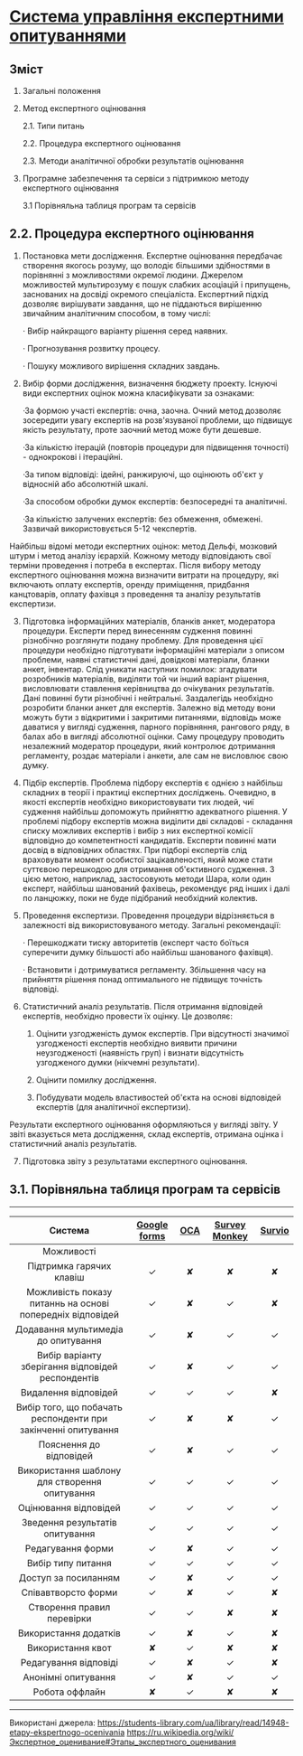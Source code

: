 # [Система управління експертними опитуваннями](https://github.com/MkZb/ODB)  
## Зміст

1. Загальні положення
2. Метод експертного оцінювання

	2.1. Типи питань
  
  	2.2. Процедура експертного оцінювання

	2.3. Методи аналітичної обробки результатів оцінювання

3. Програмне забезпечення та сервіси з підтримкою методу експертного оцінювання

	3.1 Порівняльна таблиця програм та сервісів


## 2.2. Процедура експертного оцінювання
1. Постановка мети дослідження.
 Експертне оцінювання передбачає створення якогось розуму, що володіє більшими здібностями в порівнянні з можливостями окремої людини. Джерелом можливостей мультирозуму є пошук слабких асоціацій і припущень, заснованих на досвіді окремого спеціаліста. Експертний підхід дозволяє вирішувати завдання, що не піддаються вирішенню звичайним аналітичним способом, в тому числі: 

	· Вибір найкращого варіанту рішення серед наявних. 

	· Прогнозування розвитку процесу. 

	· Пошуку можливого вирішення складних завдань. 

2. Вибір форми дослідження, визначення бюджету проекту.
 Існуючі види експертних оцінок можна класифікувати за ознаками: 
 
	·За формою участі експертів: очна, заочна. Очний метод дозволяє зосередити увагу експертів на розв'язуваної проблеми, що підвищує якість результату, проте заочний метод може бути дешевше. 

	·За кількістю ітерацій (повторів процедури для підвищення точності) - однокрокові і ітераційні. 

	·За типом відповіді: ідейні, ранжируючі, що оцінюють об'єкт у відносній або абсолютній шкалі. 
	
	·За способом обробки думок експертів: безпосередні та аналітичні. 

	·За кількістю залучених експертів: без обмеження, обмежені. Зазвичай використовується 5-12 чекспертів. 

Найбільш відомі методи експертних оцінок: метод Дельфі, мозковий штурм і метод аналізу ієрархій. Кожному методу відповідають свої терміни проведення і потреба в експертах. Після вибору методу експертного оцінювання можна визначити витрати на процедуру, які включають оплату експертів, оренду приміщення, придбання канцтоварів, оплату фахівця з проведення та аналізу результатів експертизи. 

3. Підготовка інформаційних матеріалів, бланків анкет, модератора процедури.
 Експерти перед винесенням судження повинні різнобічно розглянути подану проблему. Для проведення цієї процедури необхідно підготувати інформаційні матеріали з описом проблеми, наявні статистичні дані, довідкові матеріали, бланки анкет, інвентар. Слід уникати наступних помилок: згадувати розробників матеріалів, виділяти той чи інший варіант рішення, висловлювати ставлення керівництва до очікуваних результатів. Дані повинні бути різнобічні і нейтральні. Заздалегідь необхідно розробити бланки анкет для експертів. Залежно від методу вони можуть бути з відкритими і закритими питаннями, відповідь може даватися у вигляді судження, парного порівняння, рангового ряду, в балах або в вигляді абсолютної оцінки. Саму процедуру проводить незалежний модератор процедури, який контролює дотримання регламенту, роздає матеріали і анкети, але сам не висловлює свою думку. 
 
4. Підбір експертів.
 Проблема підбору експертів є однією з найбільш складних в теорії і практиці експертних досліджень. Очевидно, в якості експертів необхідно використовувати тих людей, чиї судження найбільш допоможуть прийняттю адекватного рішення. У проблемі підбору експертів можна виділити дві складові - складання списку можливих експертів і вибір з них експертної комісії відповідно до компетентності кандидатів. Експерти повинні мати досвід в відповідних областях. При підборі експертів слід враховувати момент особистої зацікавленості, який може стати суттєвою перешкодою для отримання об'єктивного судження. З цією метою, наприклад, застосовують методи Шара, коли один експерт, найбільш шанований фахівець, рекомендує ряд інших і далі по ланцюжку, поки не буде підібраний необхідний колектив. 
 
5. Проведення експертизи.
 Проведення процедури відрізняється в залежності від використовуваного методу. Загальні рекомендації: 
 
	· Перешкоджати тиску авторитетів (експерт часто боїться суперечити думку більшості або найбільш шанованого фахівця). 

	· Встановити і дотримуватися регламенту. Збільшення часу на прийняття рішення понад оптимального не підвищує точність відповіді. 

6. Статистичний аналіз результатів.
 Після отримання відповідей експертів, необхідно провести їх оцінку. Це дозволяє: 
 
	1) Оцінити узгодженість думок експертів. При відсутності значимої узгодженості експертів необхідно виявити причини неузгодженості (наявність груп) і визнати відсутність узгодженого думки (нікчемні результати). 

	2) Оцінити помилку дослідження. 

	3) Побудувати модель властивостей об'єкта на основі відповідей експертів (для аналітичної експертизи). 

Результати експертного оцінювання оформляються у вигляді звіту. У звіті вказується мета дослідження, склад експертів, отримана оцінка і статистичний аналіз результатів. 

7. Підготовка звіту з результатами експертного оцінювання.

## 3.1. Порівняльна таблиця програм та сервісів
***
|  Система | **[Google forms](https://www.google.com/intl/ru_ua/forms/about/)** | **[ОСА](https://www.oca.com.ua/)** | **[Survey Monkey](https://www.surveymonkey.com/)** | **[Survio](https://www.survio.com/ru/)** |
| :---: | :---: | :---: | :---: | :---: |
|  Можливості |  |  |  |  |
|  Підтримка гарячих клавіш | ✓ | ✘ | ✘ | ✘ |
|  Можливість показу питаннь на основі попередніх відповідей | ✓ | ✘ | ✓ | ✘ |
|  Додавання мультимедіа до опитування | ✓ | ✘ | ✓ | ✓ |
|  Вибір варіанту зберігання відповідей респондентів | ✓ | ✘ | ✓ | ✓ |
|  Видалення відповідей | ✓ | ✓ | ✓ | ✘ |
|  Вибір того, що побачать респонденти при закінченні опитування | ✓ | ✘ | ✘ | ✓ |
|  Пояснення до відповідей | ✓ | ✘ | ✓ | ✓ |
|  Використання шаблону для створення опитування | ✓ | ✓ | ✓ | ✓ |
|  Оцінювання відповідей | ✓ | ✓ | ✓ | ✓ |
|  Зведення результатів опитування | ✓ | ✓ | ✓ | ✓ |
|  Редагування форми | ✓ | ✘ | ✓ | ✓ |
|  Вибір типу питання | ✓ | ✓ | ✓ | ✓ |
|  Доступ за посиланням | ✓ | ✘ | ✓ | ✓ |
|  Співавтворсто форми | ✓ | ✘ | ✓ | ✘ |
|  Створення правил перевірки | ✓ | ✓ | ✘ | ✘ |
|  Використання додатків | ✓ | ✘ | ✓ | ✘ |
|  Використання квот | ✘ | ✓ | ✘ | ✘ |
|  Редагування відповіді | ✓ | ✘ | ✓ | ✘ |
|  Анонімні опитування | ✓ | ✘ | ✓ | ✓ |
|  Робота оффлайн | ✘ | ✓ | ✘ | ✘ |
***

Використані джерела:
https://students-library.com/ua/library/read/14948-etapy-ekspertnogo-ocenivania
https://ru.wikipedia.org/wiki/Экспертное_оценивание#Этапы_экспертного_оценивания
